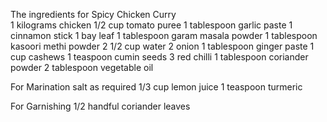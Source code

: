 The ingredients for Spicy Chicken Curry  
1 kilograms chicken 
1/2 cup tomato puree
1 tablespoon garlic paste
1 cinnamon stick
1 bay leaf
1 tablespoon garam masala powder
1 tablespoon kasoori methi powder
2 1/2 cup water
2 onion
1 tablespoon ginger paste
1 cup cashews
1 teaspoon cumin seeds
3 red chilli
1 tablespoon coriander powder
2 tablespoon vegetable oil

For Marination
salt as required
1/3 cup lemon juice
1 teaspoon turmeric

For Garnishing
1/2 handful coriander leaves